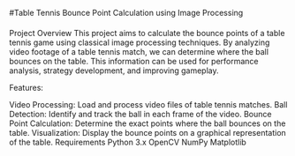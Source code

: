 

#Table Tennis Bounce Point Calculation using Image Processing
####
Project Overview
This project aims to calculate the bounce points of a table tennis game using classical image processing techniques. By analyzing video footage of a table tennis match, we can determine where the ball bounces on the table. This information can be used for performance analysis, strategy development, and improving gameplay.

Features:

Video Processing: Load and process video files of table tennis matches.
Ball Detection: Identify and track the ball in each frame of the video.
Bounce Point Calculation: Determine the exact points where the ball bounces on the table.
Visualization: Display the bounce points on a graphical representation of the table.
Requirements
Python 3.x
OpenCV
NumPy
Matplotlib
